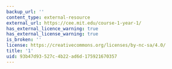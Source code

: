 ```yaml
---
backup_url: ''
content_type: external-resource
external_url: https://cee.mit.edu/course-1-year-1/
has_external_licence_warning: true
has_external_license_warning: true
is_broken: ''
license: https://creativecommons.org/licenses/by-nc-sa/4.0/
title: '1'
uid: 93b47d93-527c-4b22-ad6d-175921670357
---
```

